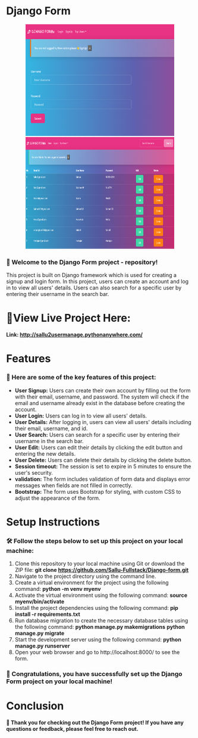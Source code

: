 # Django Form

<div align="center">
  <img src="user_mng1.png" alt="Image 1" width="400" height="300"/>
  <img src="user_mng2.png" alt="Image 2" width="400" height="300"/>
</div>

### 👋 Welcome to the Django Form project - repository!
This project is built on Django framework which is used for creating a signup and login form. In this project, users can create an account and log in to view all users' details. Users can also search for a specific user by entering their username in the search bar.

# 🎉View Live Project Here:
**Link: http://sallu2usermanage.pythonanywhere.com/**

# Features
### 🚀 Here are some of the key features of this project:
* **User Signup:** Users can create their own account by filling out the form with their email, username, and password. The system will check if the email and username already exist in the database before creating the account.
* **User Login:** Users can log in to view all users' details.
* **User Details:** After logging in, users can view all users' details including their email, username, and id.
* **User Search:** Users can search for a specific user by entering their username in the search bar.
* **User Edit:** Users can edit their details by clicking the edit button and entering the new details.
* **User Delete:** Users can delete their details by clicking the delete button.
* **Session timeout:** The session is set to expire in 5 minutes to ensure the user's security.
* **validation:** The form includes validation of form data and displays error messages when fields are not filled in correctly.
* **Bootstrap:** The form uses Bootstrap for styling, with custom CSS to adjust the appearance of the form.

# Setup Instructions
### 🛠️ Follow the steps below to set up this project on your local machine:
1. Clone this repository to your local machine using Git or download the ZIP file: **git clone https://github.com/Sallu-Fullstack/Django-form.git**
2. Navigate to the project directory using the command line.
3. Create a virtual environment for the project using the following command:
  **python -m venv myenv**
4. Activate the virtual environment using the following command:
  **source myenv/bin/activate**
5. Install the project dependencies using the following command:
  **pip install -r requirements.txt**
6. Run database migration to create the necessary database tables using the following command:
  **python manage.py makemigrations**
  **python manage.py migrate**
7. Start the development server using the following command:
  **python manage.py runserver**
8. Open your web browser and go to http://localhost:8000/ to see the form.
### 🎉 Congratulations, you have successfully set up the Django Form project on your local machine!

# Conclusion
**👏 Thank you for checking out the Django Form project! If you have any questions or feedback, please feel free to reach out.**

